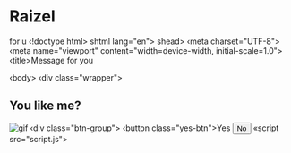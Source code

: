 # Raizel
for u
‹!doctype html>
shtml lang="en">
shead>
‹meta charset="UTF-8">
‹meta name="viewport" content="width=device-width, initial-scale=1.0"> ‹title>Message for you</title> <link rel="stylesheet" href="style.css">
</head>
‹body>
‹div class="wrapper">
<h2 class="question">You like me?</h2>
<img class="gif" alt="gif"
src="https://raw.githubusercontent.com/DzarelDeveloper/Img/main/gifyou.webp">
‹div class="btn-group"> ‹button class="yes-btn">Yes</button> <button class="no-
btn">No</button>
</div>
</div>
«script src="script.js"></script>
</body> </html>
